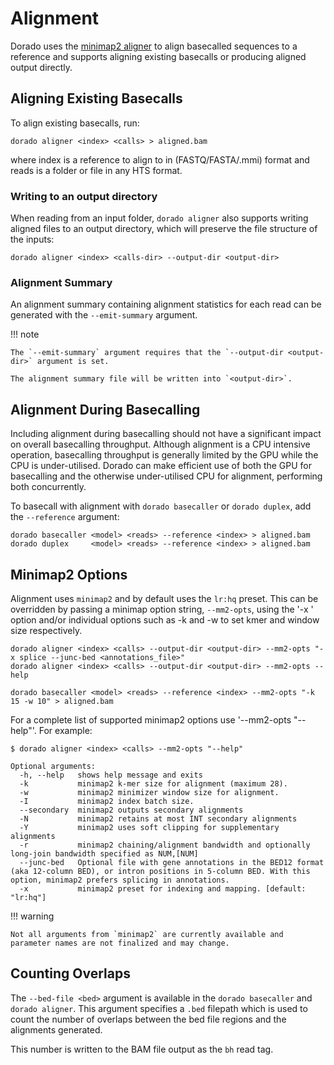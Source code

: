 # Alignment

Dorado uses the [minimap2 aligner]({{mm2_docs}}) to align basecalled sequences to
a reference and supports aligning existing basecalls or producing aligned output directly.

## Aligning Existing Basecalls

To align existing basecalls, run:

```dorado
dorado aligner <index> <calls> > aligned.bam
```

where index is a reference to align to in (FASTQ/FASTA/.mmi) format and reads is a
folder or file in any HTS format.

### Writing to an output directory

When reading from an input folder, `dorado aligner` also supports writing aligned files
to an output directory, which will preserve the file structure of the inputs:

```dorado
dorado aligner <index> <calls-dir> --output-dir <output-dir>
```

### Alignment Summary

An alignment summary containing alignment statistics for each read can be generated
with the `--emit-summary` argument.

!!! note

    The `--emit-summary` argument requires that the `--output-dir <output-dir>` argument is set.

    The alignment summary file will be written into `<output-dir>`.

## Alignment During Basecalling

Including alignment during basecalling should not have a significant impact on overall basecalling throughput.
Although alignment is a CPU intensive operation, basecalling throughput is generally limited
by the GPU while the CPU is under-utilised. Dorado can make efficient use of both the
GPU for basecalling and the otherwise under-utilised CPU for alignment, performing both
concurrently.

To basecall with alignment with `dorado basecaller` or `dorado duplex`, add the `--reference` argument:

```dorado
dorado basecaller <model> <reads> --reference <index> > aligned.bam
dorado duplex     <model> <reads> --reference <index> > aligned.bam
```

## Minimap2 Options

Alignment uses `minimap2` and by default uses the `lr:hq` preset.
This can be overridden by passing a minimap option string, `--mm2-opts`,
using the '-x ' option and/or individual options such as -k and -w to set kmer and
window size respectively.

```dorado
dorado aligner <index> <calls> --output-dir <output-dir> --mm2-opts "-x splice --junc-bed <annotations_file>"
dorado aligner <index> <calls> --output-dir <output-dir> --mm2-opts --help

dorado basecaller <model> <reads> --reference <index> --mm2-opts "-k 15 -w 10" > aligned.bam
```

For a complete list of supported minimap2 options use '--mm2-opts "--help"'. For example:

```dorado hl_lines="1"
$ dorado aligner <index> <calls> --mm2-opts "--help"

Optional arguments:
  -h, --help   shows help message and exits
  -k           minimap2 k-mer size for alignment (maximum 28).
  -w           minimap2 minimizer window size for alignment.
  -I           minimap2 index batch size.
  --secondary  minimap2 outputs secondary alignments
  -N           minimap2 retains at most INT secondary alignments
  -Y           minimap2 uses soft clipping for supplementary alignments
  -r           minimap2 chaining/alignment bandwidth and optionally long-join bandwidth specified as NUM,[NUM]
  --junc-bed   Optional file with gene annotations in the BED12 format (aka 12-column BED), or intron positions in 5-column BED. With this option, minimap2 prefers splicing in annotations.
  -x           minimap2 preset for indexing and mapping. [default: "lr:hq"]
```

!!! warning

    Not all arguments from `minimap2` are currently available and parameter names are not finalized and may change.

## Counting Overlaps

The `--bed-file <bed>` argument is available in the `dorado basecaller` and `dorado aligner`.
This argument specifies a `.bed` filepath which is used to count the number of overlaps between
the bed file regions and the alignments generated.

This number is written to the BAM file output as the `bh` read tag.
